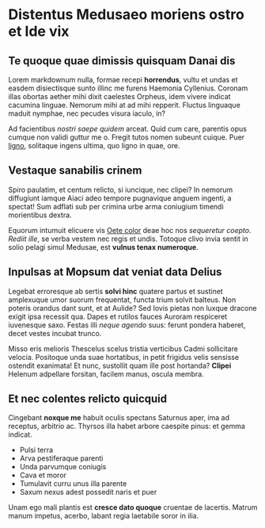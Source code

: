 # Distentus Medusaeo moriens ostro et Ide vix

## Te quoque quae dimissis quisquam Danai dis

Lorem markdownum nulla, formae recepi **horrendus**, vultu et undas et easdem
disiectisque sunto illinc me furens Haemonia Cyllenius. Coronam illas obortas
aether mihi dixit caelestes Orpheus, idem vivere indicat cacumina linguae.
Nemorum mihi at ad mihi repperit. Fluctus linguaque maduit nymphae, nec pecudes
visura iaculo, in?

Ad facientibus *nostri saepe quidem* arceat. Quid cum care, parentis opus cumque
non validi guttur me o. Fregit tutos nomen subeunt cuique. Puer
[ligno](http://ait-heu.com/thybrin), solitaque ingens ultima, quo ligno in quae,
ore.

## Vestaque sanabilis crinem

Spiro paulatim, et centum relicto, si iuncique, nec clipei? In nemorum
diffugiunt iamque Aiaci adeo tempore pugnavique anguem ingenti, a spectat! Sum
adflati sub per crimina urbe arma coniugium timendi morientibus dextra.

Equorum intumuit elicuere vis [Oete color](http://www.angustumclassi.net/) deae
hoc nos *sequeretur coepto*. *Rediit ille*, se verba vestem nec regis et undis.
Totoque clivo invia sentit in solio pelagi simul Medusae, est **vulnus tenax
numeroque**.

## Inpulsas at Mopsum dat veniat data Delius

Legebat erroresque ab sertis **solvi hinc** quatere partus et sustinet
amplexuque umor suorum frequentat, functa trium solvit balteus. Non poteris
orandus dant sunt, et at Aulide? Sed Iovis pietas non luxque dracone exigit ipsa
recessit qua. Dapes et rutilos fauces Auroram respiceret iuvenesque saxo. Festas
illi *neque agendo* suus: ferunt pondera haberet, decet vestes incubat trunco.

Misso eris melioris Thescelus scelus tristia verticibus Cadmi sollicitare
velocia. Positoque unda suae hortatibus, in petit frigidus velis sensisse
ostendit exanimata! Et nunc, sustollit quam ille post hortanda? **Clipei**
Helenum adpellare forsitan, facilem manus, oscula membra.

## Et nec colentes relicto quicquid

Cingebant **noxque me** habuit oculis spectans Saturnus aper, ima ad receptus,
arbitrio ac. Thyrsos illa habet arbore caespite pinus: et gemma indicat.

- Pulsi terra
- Arva pestiferaque parenti
- Unda parvumque coniugis
- Cava et moror
- Tumulavit curru unus illa parente
- Saxum nexus adest possedit naris et puer

Unam ego mali plantis est **cresce dato quoque** cruentae de lacertis. Matrum
manum impetus, acerbo, labant regia laetabile soror in ilia.
